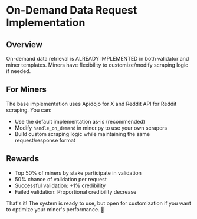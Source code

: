 # On-Demand Data Request Implementation

## Overview
On-demand data retrieval is ALREADY IMPLEMENTED in both validator and miner templates. Miners have flexibility to customize/modify scraping logic if needed.

## For Miners
The base implementation uses Apidojo for X and Reddit API for Reddit scraping. You can:
- Use the default implementation as-is (recommended)
- Modify `handle_on_demand` in miner.py to use your own scrapers
- Build custom scraping logic while maintaining the same request/response format

## Rewards
- Top 50% of miners by stake participate in validation
- 50% chance of validation per request
- Successful validation: +1% credibility
- Failed validation: Proportional credibility decrease

That's it! The system is ready to use, but open for customization if you want to optimize your miner's performance. 🚀